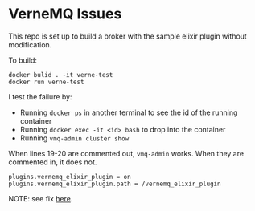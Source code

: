 # VerneMQ Issues

This repo is set up to build a broker with the sample elixir plugin without modification. 

To build:

```
docker bulid . -it verne-test
docker run verne-test
```

I test the failure by:

- Running `docker ps` in another terminal to see the id of the running container
- Running `docker exec -it <id> bash` to drop into the container
- Running `vmq-admin cluster show`

When lines 19-20 are commented out, `vmq-admin` works. When they are commented in, it does not. 

```
plugins.vernemq_elixir_plugin = on
plugins.vernemq_elixir_plugin.path = /vernemq_elixir_plugin
```

NOTE: see fix [here](https://github.com/vernemq/vernemq/issues/1398).